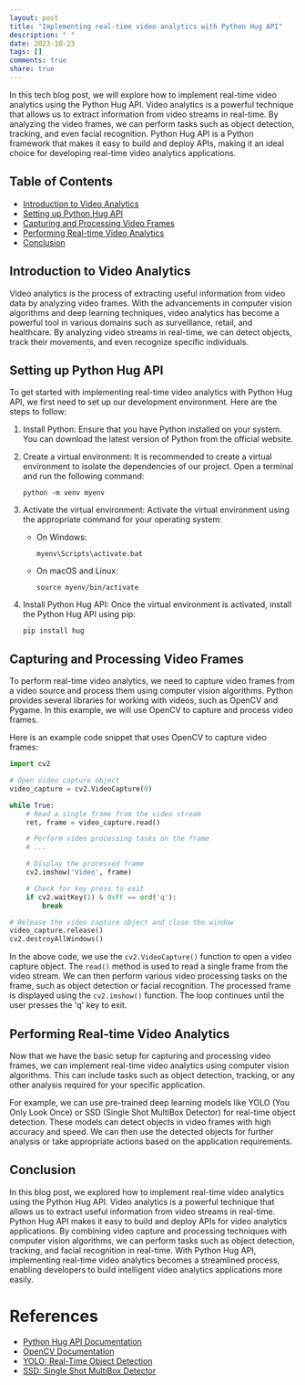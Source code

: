 ```yaml
---
layout: post
title: "Implementing real-time video analytics with Python Hug API"
description: " "
date: 2023-10-23
tags: []
comments: true
share: true
---
```


In this tech blog post, we will explore how to implement real-time video analytics using the Python Hug API. Video analytics is a powerful technique that allows us to extract information from video streams in real-time. By analyzing the video frames, we can perform tasks such as object detection, tracking, and even facial recognition. Python Hug API is a Python framework that makes it easy to build and deploy APIs, making it an ideal choice for developing real-time video analytics applications.

## Table of Contents
- [Introduction to Video Analytics](#introduction-to-video-analytics)
- [Setting up Python Hug API](#setting-up-python-hug-api)
- [Capturing and Processing Video Frames](#capturing-and-processing-video-frames)
- [Performing Real-time Video Analytics](#performing-real-time-video-analytics)
- [Conclusion](#conclusion)

## Introduction to Video Analytics

Video analytics is the process of extracting useful information from video data by analyzing video frames. With the advancements in computer vision algorithms and deep learning techniques, video analytics has become a powerful tool in various domains such as surveillance, retail, and healthcare. By analyzing video streams in real-time, we can detect objects, track their movements, and even recognize specific individuals.

## Setting up Python Hug API

To get started with implementing real-time video analytics with Python Hug API, we first need to set up our development environment. Here are the steps to follow:

1. Install Python: Ensure that you have Python installed on your system. You can download the latest version of Python from the official website.

2. Create a virtual environment: It is recommended to create a virtual environment to isolate the dependencies of our project. Open a terminal and run the following command:

   ```shell
   python -m venv myenv
   ```

3. Activate the virtual environment: Activate the virtual environment using the appropriate command for your operating system:

   - On Windows:

     ```shell
     myenv\Scripts\activate.bat
     ```

   - On macOS and Linux:

     ```shell
     source myenv/bin/activate
     ```

4. Install Python Hug API: Once the virtual environment is activated, install the Python Hug API using pip:

   ```shell
   pip install hug
   ```

## Capturing and Processing Video Frames

To perform real-time video analytics, we need to capture video frames from a video source and process them using computer vision algorithms. Python provides several libraries for working with videos, such as OpenCV and Pygame. In this example, we will use OpenCV to capture and process video frames.

Here is an example code snippet that uses OpenCV to capture video frames:

```python
import cv2

# Open video capture object
video_capture = cv2.VideoCapture(0)

while True:
    # Read a single frame from the video stream
    ret, frame = video_capture.read()

    # Perform video processing tasks on the frame
    # ...

    # Display the processed frame
    cv2.imshow('Video', frame)

    # Check for key press to exit
    if cv2.waitKey(1) & 0xFF == ord('q'):
        break

# Release the video capture object and close the window
video_capture.release()
cv2.destroyAllWindows()
```

In the above code, we use the `cv2.VideoCapture()` function to open a video capture object. The `read()` method is used to read a single frame from the video stream. We can then perform various video processing tasks on the frame, such as object detection or facial recognition. The processed frame is displayed using the `cv2.imshow()` function. The loop continues until the user presses the 'q' key to exit.

## Performing Real-time Video Analytics

Now that we have the basic setup for capturing and processing video frames, we can implement real-time video analytics using computer vision algorithms. This can include tasks such as object detection, tracking, or any other analysis required for your specific application.

For example, we can use pre-trained deep learning models like YOLO (You Only Look Once) or SSD (Single Shot MultiBox Detector) for real-time object detection. These models can detect objects in video frames with high accuracy and speed. We can then use the detected objects for further analysis or take appropriate actions based on the application requirements.

## Conclusion

In this blog post, we explored how to implement real-time video analytics using the Python Hug API. Video analytics is a powerful technique that allows us to extract useful information from video streams in real-time. Python Hug API makes it easy to build and deploy APIs for video analytics applications. By combining video capture and processing techniques with computer vision algorithms, we can perform tasks such as object detection, tracking, and facial recognition in real-time. With Python Hug API, implementing real-time video analytics becomes a streamlined process, enabling developers to build intelligent video analytics applications more easily.

# References
- [Python Hug API Documentation](https://www.hugapi.com/)
- [OpenCV Documentation](https://docs.opencv.org/)
- [YOLO: Real-Time Object Detection](https://pjreddie.com/darknet/yolo/)
- [SSD: Single Shot MultiBox Detector](https://github.com/weiliu89/caffe/tree/ssd)